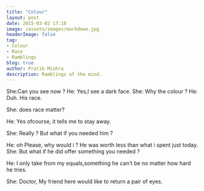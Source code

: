 ```yaml
---
title: "Colour"
layout: post
date: 2015-03-02 17:10
image: /assets/images/markdown.jpg
headerImage: false
tag:
- Colour
- Race
- Ramblings
blog: true
author: Pratik Mishra
description: Ramblings of the mind.
---
```


She:Can you see now ?
He: Yes,I see a dark face.
She: Why the colour ?
He: Duh. His race.

She: does race matter?

He: Yes ofcourse, it tells me to stay away.

She: Really ? But what if you needed him ?

He: oh Please, why would i ? He was worth less than what i spent just today.
She: But what if he did offer something you needed ?

He: I only take from my equals,something he can't be no matter how hard he tries.

She: Doctor, My friend here would like to return a pair of eyes.
